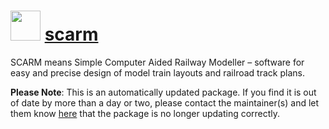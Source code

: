 # <img src="https://cdn.jsdelivr.net/gh/mkevenaar/chocolatey-packages@323595ed55bdb26e1af255afd14a80ac860ed821/icons/scarm.png" width="48" height="48"/> [scarm](https://community.chocolatey.org/packages/scarm)

SCARM means Simple Computer Aided Railway Modeller – software for easy and precise design of model train layouts and railroad track plans.

**Please Note**: This is an automatically updated package. If you find it is
out of date by more than a day or two, please contact the maintainer(s) and
let them know [here](https://github.com/mkevenaar/chocolatey-packages/issues) that the package is no longer updating correctly.
